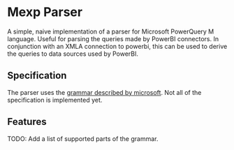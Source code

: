 # Mexp Parser

A simple, naive implementation of a parser for Microsoft PowerQuery M language. Useful for parsing the
queries made by PowerBI connectors. In conjunction with an XMLA connection to powerbi, this can be
used to derive the queries to data sources used by PowerBI.

## Specification

The parser uses the [grammar described by microsoft](https://learn.microsoft.com/en-us/powerquery-m/m-spec-consolidated-grammar).
Not all of the specification is implemented yet.

## Features

TODO: Add a list of supported parts of the grammar.

